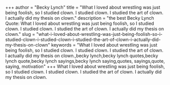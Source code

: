 +++
author = "Becky Lynch"
title = "What I loved about wrestling was just being foolish, so I studied clown. I studied clown. I studied the art of clown. I actually did my thesis on clown."
description = "the best Becky Lynch Quote: What I loved about wrestling was just being foolish, so I studied clown. I studied clown. I studied the art of clown. I actually did my thesis on clown."
slug = "what-i-loved-about-wrestling-was-just-being-foolish-so-i-studied-clown-i-studied-clown-i-studied-the-art-of-clown-i-actually-did-my-thesis-on-clown"
keywords = "What I loved about wrestling was just being foolish, so I studied clown. I studied clown. I studied the art of clown. I actually did my thesis on clown.,becky lynch,becky lynch quotes,becky lynch quote,becky lynch sayings,becky lynch saying,quotes, sayings,quote, saying, motivation"
+++
What I loved about wrestling was just being foolish, so I studied clown. I studied clown. I studied the art of clown. I actually did my thesis on clown.
